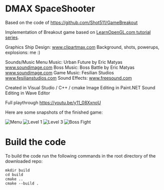 # DMAX SpaceShooter
Based on the code of https://github.com/Shot511/GameBreakout

Implementation of Breakout game based on [LearnOpenGL.com tutorial series](https://learnopengl.com/In-Practice/2D-Game/Breakout).

Graphics
Ship Design: www.clipartmax.com
Background, shots, powerups, explosions: me :)

Sounds/Music
Menu Music: Urban Future by Eric Matyas www.soundimage.com
Boss Music: Boss Battle by Eric Matyas www.soundimage.com
Game Music: Fesilian Studios www.fesilianstudios.com
Sound Effects: www.freesound.com

Created in Visual Studio / C++ / cmake
Image Editing in Paint.NET
Sound Editing in Wave Editor

Full playthrough https://youtu.be/y11_08XxnoU

Here are some snapshots of the finished game:

![Menu](https://i.ibb.co/HnCFnN1/Menu.png)
![Level 1](https://i.ibb.co/LpRZrs1/Level1.png)
![Level 3](https://i.ibb.co/qRzvLc1/Level3.png)
![Boss Fight](https://i.ibb.co/7nmw5kB/Boss.png)


# Build the code
To build the code run the following commands in the root directory of the downloaded repo:

```
mkdir build
cd build
cmake ..
cmake --build .
```
